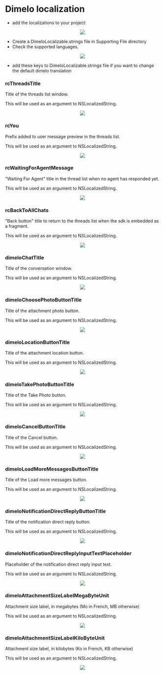 Dimelo localization
==========================

- add the localizations to your project:

<p align="center">
<img src="https://s26.postimg.cc/ab44y4x7d/demo.png"/>
</p>

- Create a DimeloLocalizable.strings file in Supporting File directory
- Check the supported languages.

<p align="center">
<img src="https://s26.postimg.cc/n526rhamx/localization.png"/>
</p>

- add these keys to DimeloLocalizable.strings file if you want to change the default dimelo translation

### rcThreadsTitle
Title of the threads list window.

This will be used as an argument to NSLocalizedString.


<p align="center">
<img src="https://i.postimg.cc/QxhPTn0X/rc-Threads-Title.jpg"/>
</p>

### rcYou
Prefix added to user message preview in the threads list.

This will be used as an argument to NSLocalizedString.


<p align="center">
<img src="https://i.postimg.cc/NMx8qbT4/rcYou.png"/>
</p>

### rcWaitingForAgentMessage
"Waiting For Agent" title in the thread list when no agent has responded yet.

This will be used as an argument to NSLocalizedString.


<p align="center">
<img src="https://i.postimg.cc/gcSRVxKn/rc-Waiting-For-Agent-Message.png"/>
</p>

### rcBackToAllChats
"Back button" title to return to the threads list when the sdk is embedded as a fragment.

This will be used as an argument to NSLocalizedString.


<p align="center">
<img src="https://i.postimg.cc/gJMwH78f/rc-Back-To-All-Chats.png"/>
</p>

### dimeloChatTitle
Title of the conversation window. 

This will be used as an argument to NSLocalizedString.


<p align="center">
<img src="https://i.postimg.cc/zfpQgn67/title.png"/>
</p>

### dimeloChoosePhotoButtonTitle
Title of the attachment photo button. 

This will be used as an argument to NSLocalizedString.


<p align="center">
<img src="https://s26.postimg.cc/ph0zxl8gp/choose_titles.png"/>
</p>

### dimeloLocationButtonTitle
Title of the attachment location button. 

This will be used as an argument to NSLocalizedString.


<p align="center">
<img src="https://s26.postimg.cc/ph0zxl8gp/choose_titles.png"/>
</p>

###  dimeloTakePhotoButtonTitle
Title of the Take Photo button. 

This will be used as an argument to NSLocalizedString.


<p align="center">
<img src="https://s26.postimg.cc/ph0zxl8gp/choose_titles.png"/>
</p>

### dimeloCancelButtonTitle
Title of the Cancel button. 

This will be used as an argument to NSLocalizedString.


<p align="center">
<img src="https://s26.postimg.cc/ph0zxl8gp/choose_titles.png"/>
</p>

### dimeloLoadMoreMessagesButtonTitle
Title of the Load more messages button. 

This will be used as an argument to NSLocalizedString.


<p align="center">
<img src="https://s26.postimg.cc/az3splh5l/load_more_messages_title.png"/>
</p>

### dimeloNotificationDirectReplyButtonTitle
Title of the notification direct reply button.

This will be used as an argument to NSLocalizedString.


<p align="center">
<img src="https://i.postimg.cc/MTqGHJDG/reply-button-title.jpg"/>
</p>

### dimeloNotificationDirectReplyInputTextPlaceholder
Placeholder of the notification direct reply input text.

This will be used as an argument to NSLocalizedString.


<p align="center">
<img src="https://i.postimg.cc/NFGLJv9n/reply-hint-input-text.jpg"/>
</p>

### dimeloAttachmentSizeLabelMegaByteUnit
Attachment size label, in megabytes (Mo in French, MB otherwise)

This will be used as an argument to NSLocalizedString.


<p align="center">
<img src="https://i.postimg.cc/rptJ85cz/mb.png"/>
</p>

### dimeloAttachmentSizeLabelKiloByteUnit
Attachment size label, in kilobytes (Ko in French, KB otherwise)

This will be used as an argument to NSLocalizedString.


<p align="center">
<img src="https://i.postimg.cc/pXXJmwxw/kb.png"/>
</p>
